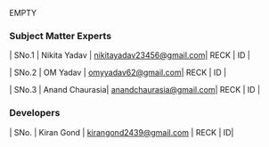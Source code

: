 EMPTY
<!-- Remove all lines above this line before making changes to the file -->
### Subject Matter Experts
| SNo.1 | Nikita Yadav | nikitayadav23456@gmail.com| RECK | ID |

| SNo.2 | OM Yadav | omyyadav62@gmail.com| RECK | ID |

| SNo.3 | Anand Chaurasia| anandchaurasia@gmail.com| RECK | ID |


### Developers
| SNo. | Kiran Gond | kirangond2439@gmail.com | RECK | ID|
